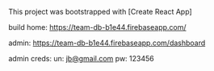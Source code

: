 This project was bootstrapped with [Create React App]

build home:
https://team-db-b1e44.firebaseapp.com/

admin:
https://team-db-b1e44.firebaseapp.com/dashboard

admin creds:
un: jb@gmail.com
pw: 123456

